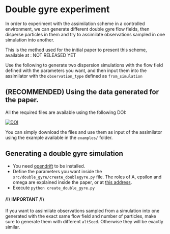 # Double gyre experiment

In order to experiment with the assimilation scheme in a controlled environment, we can generate different double gyre flow fields, then disperse particles in them and try to assimilate observations sampled in one simulation into another.

This is the method used for the initial paper to present this scheme, available at : NOT RELEASED YET

Use the following to generate two dispersion simulations with the flow field defined with the parameters you want, and then input them into the assimilator with the `observation_type` defined as `from_simulation`

## (RECOMMENDED) Using the data generated for the paper.	

All the required files are available using the following DOI: 

[![DOI](https://zenodo.org/badge/DOI/10.5281/zenodo.4421869.svg)](https://doi.org/10.5281/zenodo.4421869)

You can simply download the files and use them as input of the assimilator using the example available in the `examples/` folder.

## Generating a double gyre simulation

- You need [opendrift](https://opendrift.github.io/) to be installed.
- Define the parameters you want inside the `src/double_gyre/create_doublegyre.py` file. The roles of A, epsilon and omega are explained inside the paper, or at [this address](https://shaddenlab.berkeley.edu/uploads/LCS-tutorial/examples.html).
- Execute `python create_double_gyre.py`


#### /!\ IMPORTANT /!\ 
If you want to assimilate observations sampled from a simulation into one generated with the exact same flow field and number of particles, make sure to generate them with different `altSeed`. Otherwise they will be exactly similar.